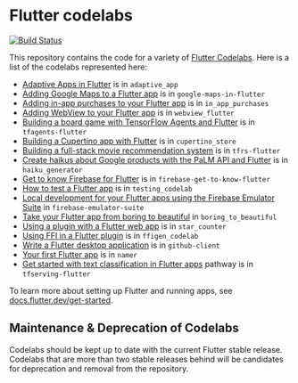 # Flutter codelabs

[![Build Status](https://github.com/flutter/codelabs/workflows/Flutter%20CI/badge.svg)](https://github.com/flutter/codelabs/actions?workflow=Flutter%20CI)

This repository contains the code for a variety of [Flutter Codelabs](https://codelabs.developers.google.com/?product=flutter). 
Here is a list of the codelabs represented here:

  - [Adaptive Apps in Flutter](https://codelabs.developers.google.com/codelabs/flutter-adaptive-app) is in `adaptive_app`
  - [Adding Google Maps to a Flutter app](https://codelabs.developers.google.com/codelabs/google-maps-in-flutter) is in `google-maps-in-flutter`
  - [Adding in-app purchases to your Flutter app](https://codelabs.developers.google.com/codelabs/flutter-in-app-purchases) is in `in_app_purchases`
  - [Adding WebView to your Flutter app](https://codelabs.developers.google.com/codelabs/flutter-webview) is in `webview_flutter`
  - [Building a board game with TensorFlow Agents and Flutter](https://codelabs.developers.google.com/tfagents-flutter) is in `tfagents-flutter`  
  - [Building a Cupertino app with Flutter](https://codelabs.developers.google.com/codelabs/flutter-cupertino) is in `cupertino_store`
  - [Building a full-stack movie recommendation system](https://codelabs.developers.google.com/tfrecommenders-flutter) is in `tfrs-flutter`
  - [Create haikus about Google products with the PaLM API and Flutter](https://codelabs.developers.google.com/haiku-generator) is in `haiku_generator`
  - [Get to know Firebase for Flutter](https://firebase.google.com/codelabs/firebase-get-to-know-flutter) is in `firebase-get-to-know-flutter`
  - [How to test a Flutter app](https://codelabs.developers.google.com/codelabs/flutter-app-testing) is in `testing_codelab`
  - [Local development for your Flutter apps using the Firebase Emulator Suite](https://firebase.google.com/codelabs/get-started-firebase-emulators-and-flutter) in `firebase-emulator-suite`
  - [Take your Flutter app from boring to beautiful](https://codelabs.developers.google.com/codelabs/flutter-boring-to-beautiful) in `boring_to_beautiful`
  - [Using a plugin with a Flutter web app](https://codelabs.developers.google.com/codelabs/web-url-launcher) is in `star_counter`
  - [Using FFI in a Flutter plugin](https://codelabs.developers.google.com/codelabs/flutter-ffigen) is in `ffigen_codelab`
  - [Write a Flutter desktop application](https://codelabs.developers.google.com/codelabs/flutter-github-client) is in `github-client`
  - [Your first Flutter app](https://codelabs.developers.google.com/codelabs/flutter-codelab-first) is in `namer`
  - [Get started with text classification in Flutter apps](https://developers.google.com/learn/pathways/text-classification-flutter) pathway is in `tfserving-flutter`

To learn more about setting up Flutter and running apps, see
[docs.flutter.dev/get-started][].

[docs.flutter.dev/get-started]: https://docs.flutter.dev/get-started

## Maintenance & Deprecation of Codelabs

Codelabs should be kept up to date with the current Flutter stable release. Codelabs that are more than two stable releases 
behind will be candidates for deprecation and removal from the repository.
